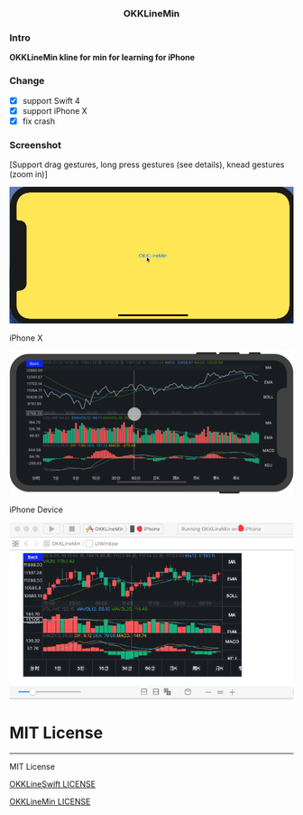 <H3 align="center">OKKLineMin</H3>

### Intro

**OKKLineMin kline for min for learning for iPhone**

### Change 
- [x] support Swift 4
- [x] support iPhone X
- [x] fix crash

### Screenshot

[Support drag gestures, long press gestures (see details), knead gestures (zoom in)]

![OKKLineMin](https://github.com/ccworld1000/OKKLineMin/blob/master/Screenshot/OKKLineMin.gif)

iPhone X

![X](https://github.com/ccworld1000/OKKLineMin/blob/master/Screenshot/X.png) 

iPhone Device

![iPhoneDevice](https://github.com/ccworld1000/OKKLineMin/blob/master/Screenshot/iPhoneDevice.png) 


# MIT License
***

MIT License

[OKKLineSwift LICENSE](LICENSE.MIT/LICENSE.OKKLineSwift.txt)

[OKKLineMin LICENSE](LICENSE.MIT/LICENSE.OKKLineMin.txt) 

